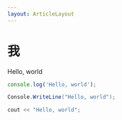 ```yaml
---
layout: ArticleLayout
---
```


# 我

Hello, world


```js
console.log('Hello, world');
```

```csharp
Console.WriteLine("Hello, world");
```

```cpp
cout << "Hello, world";
```
